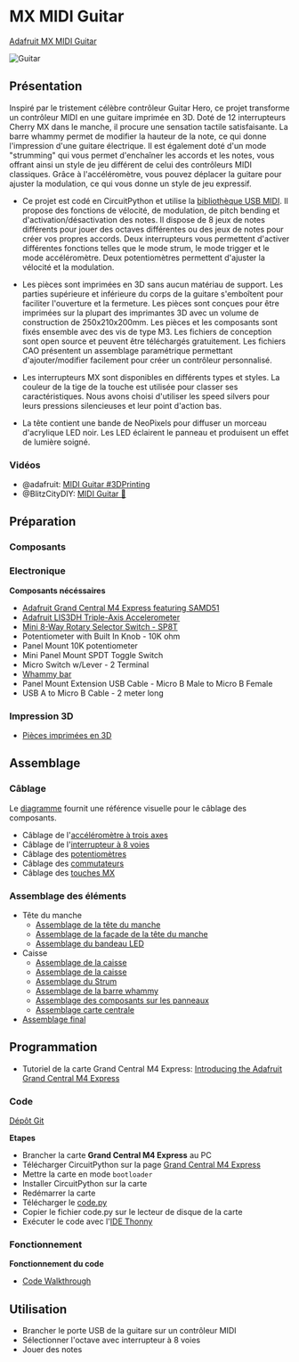 # MX MIDI Guitar
[Adafruit MX MIDI Guitar](https://learn.adafruit.com/mx-midi-guitar)

![Guitar](https://cdn-learn.adafruit.com/assets/assets/000/089/544/thumb160/3d_printing_hero-controllers.jpg?1584538832)

## Présentation

Inspiré par le tristement célèbre contrôleur Guitar Hero, ce projet transforme un contrôleur MIDI en une guitare imprimée en 3D. Doté de 12 interrupteurs Cherry MX dans le manche, il procure une sensation tactile satisfaisante. La barre whammy permet de modifier la hauteur de la note, ce qui donne l'impression d'une guitare électrique. Il est également doté d'un mode "strumming" qui vous permet d'enchaîner les accords et les notes, vous offrant ainsi un style de jeu différent de celui des contrôleurs MIDI classiques. Grâce à l'accéléromètre, vous pouvez déplacer la guitare pour ajuster la modulation, ce qui vous donne un style de jeu expressif.

 * Ce projet est codé en CircuitPython et utilise la [bibliothèque USB MIDI](https://docs.circuitpython.org/projects/midi/en/latest/api.html). Il propose des fonctions de vélocité, de modulation, de pitch bending et d'activation/désactivation des notes. Il dispose de 8 jeux de notes différents pour jouer des octaves différentes ou des jeux de notes pour créer vos propres accords. Deux interrupteurs vous permettent d'activer différentes fonctions telles que le mode strum, le mode trigger et le mode accéléromètre. Deux potentiomètres permettent d'ajuster la vélocité et la modulation.

 * Les pièces sont imprimées en 3D sans aucun matériau de support. Les parties supérieure et inférieure du corps de la guitare s'emboîtent pour faciliter l'ouverture et la fermeture. Les pièces sont conçues pour être imprimées sur la plupart des imprimantes 3D avec un volume de construction de 250x210x200mm. Les pièces et les composants sont fixés ensemble avec des vis de type M3. Les fichiers de conception sont open source et peuvent être téléchargés gratuitement. Les fichiers CAO présentent un assemblage paramétrique permettant d'ajouter/modifier facilement pour créer un contrôleur personnalisé.

 * Les interrupteurs MX sont disponibles en différents types et styles. La couleur de la tige de la touche est utilisée pour classer ses caractéristiques. Nous avons choisi d'utiliser les speed silvers pour leurs pressions silencieuses et leur point d'action bas. 

 * La tête contient une bande de NeoPixels pour diffuser un morceau d'acrylique LED noir. Les LED éclairent le panneau et produisent un effet de lumière soigné.

### Vidéos

  * @adafruit: [MIDI Guitar #3DPrinting](https://www.youtube.com/watch?v=BDwOBYsL71Q)
  * @BlitzCityDIY: [MIDI Guitar 🎸](https://www.youtube.com/watch?v=q6v2C1idLWU)

## Préparation

### Composants

### Electronique
**Composants nécéssaires**
 * [Adafruit Grand Central M4 Express featuring SAMD51](https://www.digikey.fr/en/products/detail/adafruit-industries-llc/4084/10107217)
 * [Adafruit LIS3DH Triple-Axis Accelerometer](https://www.digikey.fr/en/products/detail/adafruit-industries-llc/2809/5774319)
 * [Mini 8-Way Rotary Selector Switch - SP8T](https://www.digikey.fr/en/products/detail/adafruit-industries-llc/2925/17282424)
 * Potentiometer with Built In Knob - 10K ohm
 * Panel Mount 10K potentiometer
 * Mini Panel Mount SPDT Toggle Switch
 * Micro Switch w/Lever - 2 Terminal
 * [Whammy bar](https://aliexpress.com/item/1005003362927804.html)
 * Panel Mount Extension USB Cable - Micro B Male to Micro B Female
 * USB A to Micro B Cable - 2 meter long

### Impression 3D

 * [Pièces imprimées en 3D](https://learn.adafruit.com/mx-midi-guitar/3d-printing)

## Assemblage

### Câblage

Le [diagramme](https://learn.adafruit.com/mx-midi-guitar/circuit-diagram) fournit une référence visuelle pour le câblage des composants.

* Câblage de l'[accéléromètre à trois axes](https://learn.adafruit.com/mx-midi-guitar/install-the-lis3dh)
* Câblage de l'[interrupteur à 8 voies]( https://learn.adafruit.com/mx-midi-guitar/wiring-8-way-switch)
* Câblage des [potentiomètres](https://learn.adafruit.com/mx-midi-guitar/wiring-pots)
* Câblage des [commutateurs](https://learn.adafruit.com/mx-midi-guitar/wiring-toggle-switches)
* Câblage des [touches MX](https://learn.adafruit.com/mx-midi-guitar/wiring-mx-switches)

### Assemblage des éléments

 * Tête du manche
   * [Assemblage de la tête du manche](https://learn.adafruit.com/mx-midi-guitar/neck-head-assembly)
   * [Assemblage de la façade de la tête du manche](https://learn.adafruit.com/mx-midi-guitar/head-cover-assembly)
   * [Assemblage du bandeau LED](https://learn.adafruit.com/mx-midi-guitar/strip-assembly)
 * Caisse
   * [Assemblage de la caisse](https://learn.adafruit.com/mx-midi-guitar/body-assembly)
   * [Assemblage de la caisse](https://learn.adafruit.com/mx-midi-guitar/body-assembly)
   * [Assemblage du Strum](https://learn.adafruit.com/mx-midi-guitar/strum-assembly)
   * [Assemblage de la barre whammy](https://learn.adafruit.com/mx-midi-guitar/whammy-assembly)
   * [Assemblage des composants sur les panneaux](https://learn.adafruit.com/mx-midi-guitar/panel-mount-components)
   * [Assemblage carte centrale](https://learn.adafruit.com/mx-midi-guitar/assemble-grand-central)
 * [Assemblage final](https://learn.adafruit.com/mx-midi-guitar/final-assembly)

## Programmation

  * Tutoriel de la carte Grand Central M4 Express: [Introducing the Adafruit Grand Central M4 Express](https://learn.adafruit.com/adafruit-grand-central)


### Code

[Dépôt Git](https://github.com/adafruit/Adafruit_Learning_System_Guides/blob/main/MX_MIDI_Guitar/code.py)

**Etapes**
  * Brancher la carte **Grand Central M4 Express** au PC
  * Télécharger CircuitPython sur la page [Grand Central M4 Express](https://circuitpython.org/board/grandcentral_m4_express)
  * Mettre la carte en mode `bootloader`
  * Installer CircuitPython sur la carte
  * Redémarrer la carte
  * Télécharger le [code.py](https://github.com/adafruit/Adafruit_Learning_System_Guides/blob/main/MX_MIDI_Guitar/code.py)
  * Copier le fichier code.py sur le lecteur de disque de la carte
  * Exécuter le code avec l'[IDE Thonny](https://thonny.org)

### Fonctionnement
**Fonctionnement du code**
 * [Code Walkthrough](https://learn.adafruit.com/mx-midi-guitar/code-walkthrough)

## Utilisation

 * Brancher le porte USB de la guitare sur un contrôleur MIDI
 * Sélectionner l'octave avec interrupteur à 8 voies
 * Jouer des notes
